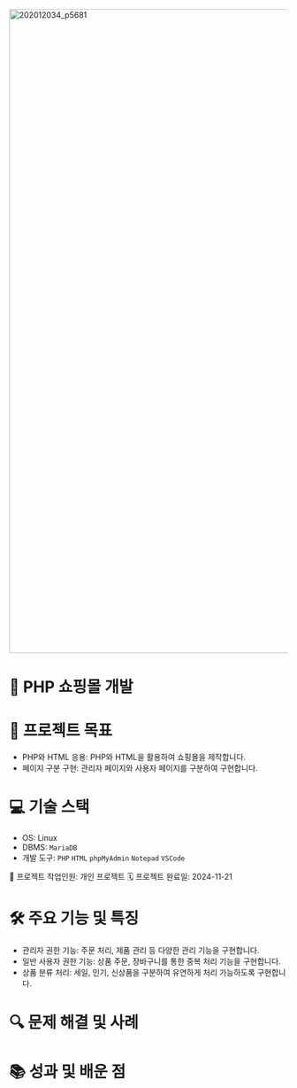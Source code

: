 <img width="1163" alt="202012034_p5681" src="https://github.com/user-attachments/assets/e8ac5301-c925-4855-aedf-5c3b1864d3a5" />

# 🛒 PHP 쇼핑몰 개발


# 🎯 프로젝트 목표
- PHP와 HTML 응용: PHP와 HTML을 활용하여 쇼핑몰을 제작합니다.
- 페이지 구분 구현: 관리자 페이지와 사용자 페이지를 구분하여 구현합니다.

# 💻 기술 스택
- OS: Linux
- DBMS: `MariaDB`
- 개발 도구: `PHP` `HTML` `phpMyAdmin` `Notepad` `VSCode`

👥 프로젝트 작업인원: 개인 프로젝트
🗓️ 프로젝트 완료일: 2024-11-21
  

# 🛠️ 주요 기능 및 특징
- 관리자 권한 기능: 주문 처리, 제품 관리 등 다양한 관리 기능을 구현합니다.
- 일반 사용자 권한 기능: 상품 주문, 장바구니를 통한 중복 처리 기능을 구현합니다.
- 상품 분류 처리: 세일, 인기, 신상품을 구분하여 유연하게 처리 가능하도록 구현합니다.

# 🔍 문제 해결 및 사례

# 📚 성과 및 배운 점
